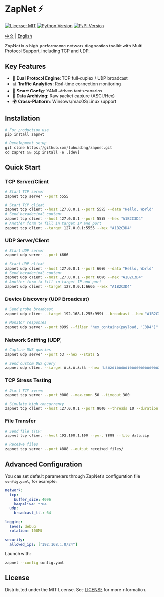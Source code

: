 # ZapNet ⚡

[![License: MIT](https://img.shields.io/badge/License-MIT-green.svg)](https://opensource.org/licenses/MIT) [![Python Version](https://img.shields.io/badge/Python-3.6%2B-blue)](https://www.python.org/) [![PyPI Version](https://img.shields.io/pypi/v/zapnet.svg)](https://pypi.org/project/zapnet/)

[中文](README_zh.md) | [English](README.md)

ZapNet is a high-performance network diagnostics toolkit with Multi-Protocol Support, including TCP and UDP.

## Key Features

- 🚀 **Dual Protocol Engine**: TCP full-duplex / UDP broadcast
- 📊 **Traffic Analytics**: Real-time connection monitoring
- 🔧 **Smart Config**: YAML-driven test scenarios
- 💾 **Data Archiving**: Raw packet capture (ASCII/Hex)
- 🌍 **Cross-Platform**: Windows/macOS/Linux support

## Installation

```python
# For production use
pip install zapnet

# Development setup
git clone https://github.com/luhuadong/zapnet.git
cd zapnet && pip install -e .[dev]
```

## Quick Start

### TCP Server/Client

```bash
# Start TCP server
zapnet tcp server --port 5555

# Start TCP client
zapnet tcp client --host 127.0.0.1 --port 5555 --data "Hello, World"
# Send hexadecimal content
zapnet tcp client --host 127.0.0.1 --port 5555 --hex "A1B2C3D4"
# Another form to fill in target IP and port
zapnet tcp client --target 127.0.0.1:5555 --hex "A1B2C3D4"
```

### UDP Server/Client

```bash
# Start UDP server
zapnet udp server --port 6666

# Start UDP client
zapnet udp client --host 127.0.0.1 --port 6666 --data "Hello, World"
# Send hexadecimal content
zapnet udp client --host 127.0.0.1 --port 6666 --hex "A1B2C3D4"
# Another form to fill in target IP and port
zapnet udp client --target 127.0.0.1:6666 --hex "A1B2C3D4"
```

### Device Discovery (UDP Broadcast)

```bash
# Send probe broadcast
zapnet udp client --target 192.168.1.255:9999 --broadcast --hex "A1B2C3D4"

# Monitor responses
zapnet udp server --port 9999 --filter "hex_contains(payload, 'C3D4')" --output devices.log
```

### Network Sniffing (UDP)

```bash
# Capture DNS queries
zapnet udp server --port 53 --hex --stats 5

# Send custom DNS query
zapnet udp client --target 8.8.8.8:53 --hex "b362010000010000000000000377777706676f6f676c6503636f6d0000010001"
```

### TCP Stress Testing

```bash
# Start TCP server
zapnet tcp server --port 9000 --max-conn 50 --timeout 300

# Simulate high concurrency
zapnet tcp client --host 127.0.0.1 --port 9000 --threads 10 --duration 60 --message "LOAD_TEST"
```

### File Transfer

```bash
# Send file (TCP)
zapnet tcp client --host 192.168.1.100 --port 8888 --file data.zip

# Receive files
zapnet tcp server --port 8888 --output received_files/
```

## Advanced Configuration

You can set default parameters through ZapNet's configuration file `config.yaml`, for example:

```yaml
network:
  tcp:
    buffer_size: 4096
    keepalive: true
  udp:
    broadcast_ttl: 64

logging:
  level: debug
  rotation: 100MB

security:
  allowed_ips: ["192.168.1.0/24"]
```

Launch with:

```bash
zapnet --config config.yaml
```

## License

Distributed under the MIT License. See [LICENSE](LICENSE.md) for more information.
